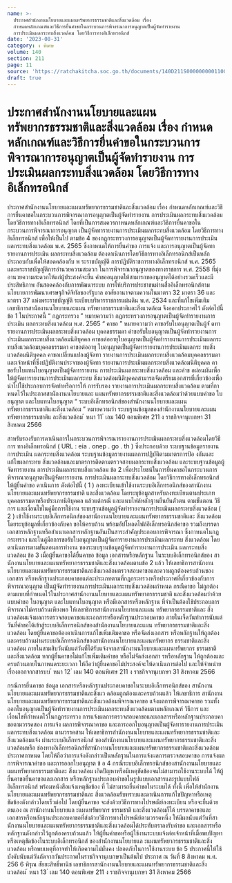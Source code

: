 ```yaml
---
name: >-
  ประกาศสำนักงานนโยบายและแผนทรัพยากรธรรมชาติและสิ่งแวดล้อม เรื่อง
  กำหนดหลักเกณฑ์และวิธีการยื่นคำขอในกระบวนการพิจารณาการอนุญาตเป็นผู้จัดทำรายงาน
  การประเมินผลกระทบสิ่งแวดล้อม โดยวิธีการทางอิเล็กทรอนิกส์
date: '2023-08-31'
category: ง พิเศษ
volume: 140
section: 211
page: 11
source: 'https://ratchakitcha.soc.go.th/documents/140D211S0000000001100.pdf'
draft: true
---
```


# ประกาศสำนักงานนโยบายและแผนทรัพยากรธรรมชาติและสิ่งแวดล้อม เรื่อง กำหนดหลักเกณฑ์และวิธีการยื่นคำขอในกระบวนการพิจารณาการอนุญาตเป็นผู้จัดทำรายงาน การประเมินผลกระทบสิ่งแวดล้อม โดยวิธีการทางอิเล็กทรอนิกส์

ประกาศสำนักงานนโยบายและแผนทรัพยากรธรรมชาติและสิ่งแวดล้อม เรื่อง กำหนดหลักเกณฑ์และวิธีการยื่นคาขอในกระบวนการพิจารณาการอนุญาตเป็นผู้จัดทำรายงาน การประเมินผลกระทบสิ่งแวดล้อม โดยวิธีการทางอิเล็กทรอนิกส์ โดยที่เป็นการสมควรกาหนดหลักเกณฑ์และวิธีการยื่นคาขอในกระบวนการพิจารณาการอนุญาต เป็นผู้จัดทารายงานการประเมินผลกระทบสิ่งแวดล้อม โดยวิธีการทางอิเล็กทรอนิกส์ เพื่อให้เป็นไป ตามข้อ 4 ของกฎกระทรวงการอนุญาตเป็นผู้จัดทารายงานการประเมินผลกระทบสิ่งแวดล้อม พ.ศ. 2565 ซึ่งกาหนดให้การยื่นคำขอ การแจ้ง และการอนุญาตเป็นผู้จัดทารายงานการประเมิน ผลกระทบสิ่งแวดล้อม ต้องดาเนินการโดยวิธีการทางอิเล็กทรอนิกส์เป็นหลัก ประกอบกับเพื่อให้สอดคล้องกับ พ ระราชบัญญัติ การปฏิบัติราชการทางอิเล็กทรอนิกส์ พ.ศ. 2565 และพระราชบัญญัติการอำนวยความสะดวก ในการพิจารณาอนุญาตของทางราชการ พ.ศ. 2558 ที่มุ่งอานวยความสะดวกให้แก่ผู้ประสงค์จะยื่น คำขออนุญาตให้สามารถขออนุญาตได้อย่างรวดเร็วและมีประสิทธิภาพ อันสอดคล้องกับการพัฒนาระบบ การให้บริการประชาชนผ่านสื่ออิเล็กทรอนิกส์ตามนโยบายการพัฒนาเศรษฐกิจดิจิทัลของรัฐบาล อาศัยอานาจตามความในมาตรา 32 มาตรา 36 และมาตรา 37 แห่งพระราชบัญญัติ ระเบียบบริหารราชการแผ่นดิน พ.ศ. 2534 และที่แก้ไขเพิ่มเติม เลขาธิการสานักงานนโยบายและแผน ทรัพยากรธรรมชาติและสิ่งแวดล้อม จึงออกประกาศไว้ ดังต่อไปนี้ ข้อ 1 ในประกาศนี้ “ กฎกระทรวง ” หมายความว่า กฎกระทรวงการอนุญาตเป็นผู้จัดทำรายงานการประเมิน ผลกระทบสิ่งแวดล้อม พ.ศ. 2565 “ คาขอ ” หมายความว่า คาขอรับใบอนุญาตเป็นผู้จั ดทารายงานการประเมินผลกระทบสิ่งแวดล้อม บุคคลธรรมดา คำขอรับใบอนุญาตเป็นผู้จัดทำรายงานการประเมินผลกระทบสิ่งแวดล้อมนิติบุคคล คาขอต่ออายุใบอนุญาตเป็นผู้จัดทำรายงานการประเมินผลกระทบสิ่งแวดล้อมบุคคลธรรมดา คาขอต่ออายุ ใบอนุญาตเป็นผู้จัดทารายงานการประเมินผลกระ ทบสิ่งแวดล้อมนิติบุคคล คาขอเปลี่ยนแปลงผู้จัดทา รายงานการประเมินผลกระทบสิ่งแวดล้อมบุคคลธรรมดาและเจ้าหน้าที่ซึ่งปฏิบัติงานประจาของผู้จัดทา รายงานการประเมินผลกระทบสิ่งแวดล้อมนิติบุคคล คาขอรับใบแทนใบอนุญาตเป็นผู้จัดทารายงาน การประเมินผลกระทบสิ่งแวดล้อม และคำข อผ่อนผันเพื่อให้ผู้จัดทารายงานการประเมินผลกระทบ สิ่งแวดล้อมนิติบุคคลสามารถจัดเตรียมเอกสารที่เกี่ยวข้องเพื่อนำไปใช้ประกอบการจัดทำหรือการให้ การรับรอง รายงานการประเมินผลกระทบสิ่งแวดล้อม ตามที่กาหนดไว้ในประกาศสานักงานนโยบายและ แผนทรัพยากรธรรมชาติและสิ่งแวดล้อมว่าด้วยแบบคำขอ ใบอนุญาต และใบแทนใบอนุญาต “ ระบบอิเล็กทรอนิกส์ของสำนักงานนโยบายและแผนทรัพยากรธรรมชาติและสิ่งแวดล้อม ” หมายความว่า ระบบฐานข้อมูลของสำนักงานนโยบายและแผนทรัพยากรธรรมชาติแ ละสิ่งแวดล้อม ้ หนา 11 ่ เลม 140 ตอนพิเศษ 211 ง ราชกิจจานุเบกษา 31 สิงหาคม 2566

สาหรับรองรับการดาเนินการในกระบวนการพิจารณารายงานการประเมินผลกระทบสิ่งแวดล้อมโดยวิธีการ ทางอิเล็กทรอนิกส์ ( URL : eia . onep . go . th ) ซึ่งประกอบด้วย ระบบฐานข้อมูลรายงานการประเมิน ผลกระทบสิ่งแวดล้อม ระบบฐานข้อมูลรายงานผลการปฏิบัติตามมาตรการป้อ งกันและแก้ไขผลกระทบ สิ่งแวดล้อมและมาตรการติดตามตรวจสอบผลกระทบสิ่งแวดล้อม และระบบฐานข้อมูลผู้จัดทารายงาน การประเมินผลกระทบสิ่งแวดล้อม ข้อ 2 เพื่อประโยชน์ในการยื่นคาขอในกระบวนการพิจารณาอนุญาตเป็นผู้จัดทารายงาน การประเมินผลกระทบสิ่งแวดล้อม โดยวิธีการทางอิเล็กทรอนิกส์ ให้ผู้ยื่นคำขอ ดาเนินการ ดังต่อไปนี้ ( 1 ) ลงทะเบียนเข้าใช้งานระบบอิเล็กทรอนิกส์ของสานักงานนโยบายและแผนทรัพยากรธรรมชาติ และสิ่งแวดล้อม โดยระบุข้อมูลสาหรับลงทะเบียนตามประเภทบุคคลธรรมดาหรือประเภทนิติบุคคล แล้วแต่กรณี และแนบไฟล์หลักฐานยืนยันตัวตน ตามขั้นตอน วิธีการ และเงื่อนไขในคู่มือการใช้งาน ระบบฐานข้อมูลผู้จัดทำรายงานการประเมินผลกระทบสิ่งแวดล้อม ( 2 ) เข้าใช้งานระบบอิเล็กทรอนิกส์ของสานักงานนโยบายและแผนทรัพยากรธรรมชาติและ สิ่งแวดล้อม โดยระบุข้อมูลที่เกี่ยวข้องกับคา ขอให้ครบถ้วน พร้อมอัปโหลดไฟล์อิเล็กทรอนิกส์คาขอ รวมถึงบรรดาเอกสารหลักฐานหรือสำเนาเอกสารหลักฐานอันเป็นสาระสำคัญประกอบการพิจารณา ซึ่งกาหนดในกฎกระทรวง และในคู่มือการขอรับใบอนุญาตเป็นผู้จัดทารายงานการประเมินผลกระทบ สิ่งแวดล้อม โดยดาเนินการตามขั้นตอนการทำงาน ของระบบฐานข้อมูลผู้จัดทำรายงานการประเมิน ผลกระทบสิ่งแวดล้อม ข้อ 3 เมื่อผู้ยื่นคาขอได้ยื่นคาขอ ข้อมูล เอกสารหรือหลักฐาน ในระบบอิเล็กทรอนิกส์ของ สานักงานนโยบายและแผนทรัพยากรธรรมชาติและสิ่งแวดล้อมตามข้อ 2 แล้ว ให้เลขาธิการสานักงาน นโยบายและแผนทรัพยากรธรรมชาติและสิ่งแวดล้อมตรวจสอบคาขอและความถูกต้องครบถ้วนของเอกสาร หรือหลักฐานประกอบคาขอแต่ละประเภทตามที่กฎกระทรวงหรือประกาศที่เกี่ยวข้องกับการพิจารณาอนุญาต เป็นผู้จัดทำรายงานการประเมินผลกระทบสิ่งแวดล้อมกำหนด กรณีคาขอ ไม่ถูกต้องตามแบบที่กำหนดไว้ในประกาศสานักงานนโยบายและแผนทรัพยากรธรรมชาติ และสิ่งแวดล้อมว่าด้วยแบบคำขอ ใบอนุญาต และใบแทนใบอนุญาต หรือมีเอกสารหรือหลักฐาน ที่จำเป็นต้องใช้ประกอบการพิจารณาไม่ครบถ้วนเพียงพอ ให้เลขาธิการสานักงานนโยบายและแผน ทรัพยากรธรรมชาติและ สิ่งแวดล้อมแจ้งผลการตรวจสอบคาขอและเอกสารหรือหลักฐานประกอบคาขอ ภายในเจ็ดวันทำการนับแต่วันที่คำขอได้เข้าสู่ระบบอิเล็กทรอนิกส์ของสำนักงานนโยบายและแผน ทรัพยากรธรรมชาติและสิ่งแวดล้อม โดยผู้ยื่นคาขอต้องดาเนินการแก้ไขเพิ่มเติมคาขอ หรือจัดส่งเอกสาร หรือหลักฐานให้ถูกต้องและครบถ้วนผ่านระบบอิเล็กทรอนิกส์ของสานักงานนโยบายและแผนทรัพยากร ธรรมชาติและสิ่งแวดล้อม ภายในสามสิบวันนับแต่วันที่ได้รับแจ้งจากสานักงานนโยบายและแผนทรัพยากร ธรรมชาติ และสิ่งแวดล้อม หากผู้ยื่นคาขอไม่แก้ไขเพิ่มเติมคำขอ หรือไม่จัดส่งเอกสา รหรือหลักฐาน ให้ถูกต้องและครบถ้วนภายในกาหนดระยะเวลา ให้ถือว่าผู้ยื่นคาขอไม่ประสงค์จะให้ดาเนินการต่อไป และให้จำหน่ายเรื่องออกจากสารบบ ้ หนา 12 ่ เลม 140 ตอนพิเศษ 211 ง ราชกิจจานุเบกษา 31 สิงหาคม 2566

กรณีการยื่นคาขอ ข้อมูล เอกสารหรือหลักฐานประกอบคาขอในระบบอิเล็กทรอนิกส์ของ สานักงานนโยบายและแผนทรัพยากรธรรมชาติและสิ่งแว ดล้อมถูกต้องและครบถ้วนแล้ว ให้เลขาธิการ สานักงานนโยบายและแผนทรัพยากรธรรมชาติและสิ่งแวดล้อมพิจารณาคาขอ แจ้งผลการพิจารณาคาขอ รวมทั้งออกใบอนุญาตเป็นผู้จัดทำรายงานการประเมินผลกระทบสิ่งแวดล้อมตามหลักเกณฑ์ วิธีการ และเงื่อนไขที่กำหนดไว้ในกฎกระทรวง การแจ้งผลการตรวจสอบคาขอและเอกสารหรือหลักฐานประกอบคาขอตามวรรคสอง การแจ้ง ผลการพิจารณาคาขอ และการออกใบอนุญาตเป็นผู้จัดทารายงานการประเมินผลกระทบสิ่งแวดล้อม ตามวรรคสาม ให้เลขาธิการสำนักงานนโยบายและแผนทรัพยากรธรรมชาติและสิ่งแวดล้อมแจ้ง ผ่านระบบอิเล็กทรอนิกส์ ของสำนักงานนโยบายและแผนทรัพยากรธรรมชาติและสิ่งแวดล้อมหรือ ช่องทางอิเล็กทรอนิกส์ที่สานักงานนโยบายและแผนทรัพยากรธรรมชาติและสิ่งแวดล้อมประกาศกาหนด โดยให้ถือว่าการแจ้งดังกล่าวเป็นหลักฐานในการแจ้งผลการตรวจสอบคาขอ การแจ้งผลการพิจารณาคำขอ และการออกใบอนุญาต ข้ อ 4 กรณีระบบอิเล็กทรอนิกส์ของสานักงานนโยบายและแผนทรัพยากรธรรมชาติและ สิ่งแวดล้อม เกิดปัญหาหรือมีเหตุขัดข้องจนไม่สามารถใช้งานระบบได้ ให้ผู้ยื่นคาขอยื่นคาขอและเอกสาร หรือหลักฐานประกอบคำขอในรูปแบบเอกสารและรูปแบบไฟล์อิเล็กทรอนิกส์ พร้อมหนังสือแจ้งเหตุขัดข้อง ที่ ไม่สามารถยื่นคำขอในระบบได้ ทั้งนี้ เพื่อให้สำนักงานนโยบายและแผนทรัพยากรธรรมชาติและ สิ่งแวดล้อมรับทราบและดาเนินการแก้ไขปัญหาหรือเหตุขัดข้องดังกล่าวโดยเร็วต่อไป โดยผู้ยื่นคาขอ จะส่งด้วยวิธีการทางไปรษณีย์ลงทะเบียน หรือจะยื่นด้วยตนเอง ณ สานักงานนโยบายแล ะแผนทรัพยากร ธรรมชาติ และสิ่งแวดล้อมก็ได้ บรรดาคาขอและเอกสารหรือหลักฐานประกอบคาขอที่ส่งด้วยวิธีการทางไปรษณีย์ตามวรรคหนึ่ง ให้มีผลนับแต่วันที่สานักงานนโยบายและแผนทรัพยากรธรรมชาติและสิ่งแวดล้อมได้ประทับตราลงรับคำขอ และเอกสารหรือหลักฐานดังกล่าวไว้ถูกต้องครบถ้วนแล้ว ให้ผู้ยื่นคำขอหรือผู้ใช้งานระบบแจ้งต่อเจ้าหน้าที่เมื่อพบปัญหาหรือเหตุขัดข้องในระบบอิเล็กทรอนิกส์ ของสำนักงานนโยบายแล ะแผนทรัพยากรธรรมชาติและสิ่งแวดล้อม หรือพบเหตุที่อาจทำให้เกิดความไม่มั่นคง ปลอดภัยในการใช้งานระบบ ข้อ 5 ประกาศนี้ให้ใช้บังคับนับแต่วันถัดจากวันประกาศในราชกิจจานุเบกษาเป็นต้นไป ประกาศ ณ วันที่ 8 สิงหาคม พ.ศ. 256 6 พิรุณ สัยยะสิทธิ์พานิช เลขาธิการสานักงานนโยบายและแผนทรัพยากรธรรมชาติและสิ่งแวดล้อม ้ หนา 13 ่ เลม 140 ตอนพิเศษ 211 ง ราชกิจจานุเบกษา 31 สิงหาคม 2566
